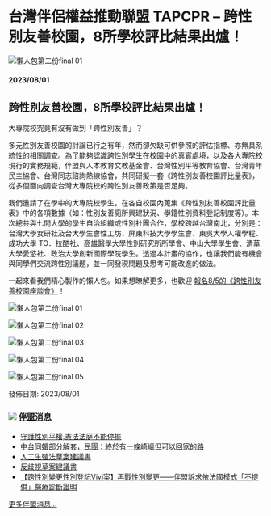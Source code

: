 # 台灣伴侶權益推動聯盟 TAPCPR – 跨性別友善校園，8所學校評比結果出爐！

![懶人包第二份final 01](/uploads/files/713553339373334085-懶人包第二份final-01.full.png)

#### 2023/08/01

## 跨性別友善校園，8所學校評比結果出爐！

大專院校究竟有沒有做到「跨性別友善」？  

多元性別友善校園的討論已行之有年，然而卻欠缺可供參照的評估指標、亦無具系統性的相關調查。為了能夠認識跨性別學生在校園中的真實處境，以及各大專院校現行的實務規範，伴盟與人本教育文教基金會、台灣性別平等教育協會、台灣青年民主協會、台灣同志諮詢熱線協會，共同研擬一套《跨性別友善校園評比量表》，從多個面向調查台灣大專院校的跨性別友善政策是否足夠。

我們邀請了在學中的大專院校學生，在各自校園內蒐集《跨性別友善校園評比量表》中的各項數據（如：性別友善廁所興建狀況、學籍性別資料登記制度等）。本次總共與七間大學的學生自治組織或性別社團合作，學校跨越台灣南北，分別是：台灣大學女研社及台大學生會性工坊、屏東科技大學學生會、東吳大學人權學程、成功大學 TO．拉酷社、高雄醫學大學性別研究所所學會、中山大學學生會、清華大學愛慾社、政治大學創新國際學院學生。透過本計畫的協作，也讓我們能有機會與同學們交流跨性別議題，並一同發現問題及思考可能改進的做法。

一起來看我們精心製作的懶人包。如果想瞭解更多，也歡迎 [報名8/5的《跨性別友善校園座談會》](https://docs.google.com/forms/d/e/1FAIpQLSent_d2YT7g4FYlI8ONfGS10IB4RuOQPwE7pLgf0U3gRN9ihQ/viewform)！

![懶人包第二份final 01](/uploads/files/713553339373334085-懶人包第二份final-01.full.png)

![懶人包第二份final 02](/uploads/files/814681319523009248-懶人包第二份final-02.full.png)

![懶人包第二份final 03](/uploads/files/762733238989658423-懶人包第二份final-03.full.png)

![懶人包第二份final 04](/uploads/files/79690992737432136-懶人包第二份final-04.full.png)

![懶人包第二份final 05](/uploads/files/393345852987777533-懶人包第二份final-05.full.png)

發佈日期: 2023/08/01

### ![](/images/arrow_orange.svg) [伴盟消息](/hot-news)

- [守護性別平權,憲法法庭不能停擺](http://tapcpr.org/hot-news/press-release/2024/10/25/守護性別平權-憲法法庭不能停擺)
- [中台同婚部分解套，民團：終於有一條崎嶇但可以回家的路](http://tapcpr.org/hot-news/press-release/2024/09/19/中台同婚部分解套-民團：終於有一條崎嶇但可以回家的路)
- [人工生殖法草案建議書](http://tapcpr.org/hot-news/press-release/2024/08/20/人工生殖法草案建議書)
- [反歧視草案建議書](http://tapcpr.org/hot-news/press-release/2024/08/14/反歧視草案建議書)
- [【跨性別變更性別登記Vivi案】再戰性別變更——伴盟訴求依法國模式「不提供」醫療診斷證明](http://tapcpr.org/hot-news/press-release/2024/07/11/跨性別變更性別登記vivi案-再戰性別變更-伴盟訴求依法國模式-不提供-醫療診斷證明)

[更多伴盟消息...](/hot-news)